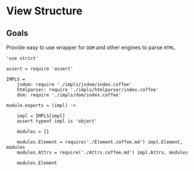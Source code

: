 View Structure
==============

Goals
-----

Provide easy to use wrapper for `DOM` and other engines to parse `HTML`.

	'use strict'

	assert = require 'assert'

	IMPLS =
		jsdom: require './impls/jsdom/index.coffee'
		htmlparser: require './impls/htmlparser/index.coffee'
		dom: require './impls/dom/index.coffee'

	module.exports = (impl) ->

		impl = IMPLS[impl]
		assert typeof impl is 'object'

		modules = {}

		modules.Element = require('./Element.coffee.md') impl.Element, modules
		modules.Attrs = require('./Attrs.coffee.md') impl.Attrs, modules

		modules.Element